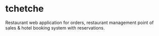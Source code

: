 # tchetche
Restaurant web application for orders, restaurant management point of sales &amp; hotel booking system with reservations.
